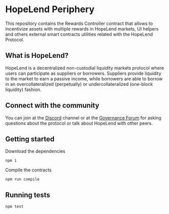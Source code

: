 
# HopeLend Periphery

This repository contains the Rewards Controller contract that allows to incentivize assets with multiple rewards in HopeLend markets, UI helpers and others external smart contracts utilities related with the HopeLend Protocol.

## What is HopeLend?

HopeLend is a decentralized non-custodial liquidity markets protocol where users can participate as suppliers or borrowers. Suppliers provide liquidity to the market to earn a passive income, while borrowers are able to borrow in an overcollateralized (perpetually) or undercollateralized (one-block liquidity) fashion.

## Connect with the community

You can join at the [Discord](http://hopeLend.com/discord) channel or at the [Governance Forum](https://governance.hopeLend.com/) for asking questions about the protocol or talk about HopeLend with other peers.

## Getting started

Download the dependencies

```
npm i
```

Compile the contracts

```
npm run compile
```

## Running tests

```
npm test
```
